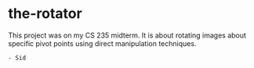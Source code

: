 # the-rotator

This project was on my CS 235 midterm. It is about rotating images about specific pivot points using direct manipulation techniques.

`- Sid`
